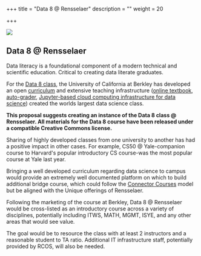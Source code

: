 +++
title = "Data 8 @ Rensselaer"
description = ""
weight = 20


+++

![](/images/dojo.png)


## Data 8 @ Rensselaer
Data literacy is a foundational component of a modern technical and scientific education. Critical to creating data literate graduates.

For the [Data 8 class](http://data8.org), the University of California at Berkley has developed an open [curriculum]() and extensive teaching infrastructure ([online textbook](https://www.inferentialthinking.com), [auto-grader](https://okpy.org), [Jupyter-based cloud computing infrastructure for data science](https://github.com/jupyterhub/zero-to-jupyterhub-k8s)) created the worlds largest data science class.

**This proposal suggests creating an instance of the Data 8 class @ Rensselaer. All materials for the Data 8 course have been released under a compatible Creative Commons license.**

Sharing of highly developed classes from one university to another has had a positive impact in other cases. For example, CS50 @ Yale-companion course to Harvard's popular introductory CS course-was the most popular course at Yale last year.

Bringing a well developed curriculum regarding data science to campus would provide an extremely well documented platform on which to build additional bridge course, which could follow the [Connector Courses](http://data.berkeley.edu/topics/connector-courses) model but be aligned with the Unique offerings of Rensselaer.

Following the marketing of the course at Berkley, Data 8 @ Rensselaer would be cross-listed as an introductory course across a variety of disciplines, potentially including ITWS, MATH, MGMT, ISYE, and any other areas that would see value.

The goal would be to resource the class with at least 2 instructors and a reasonable student to TA ratio. Additional IT infrastructure staff, potentially provided by RCOS, will also be needed.
